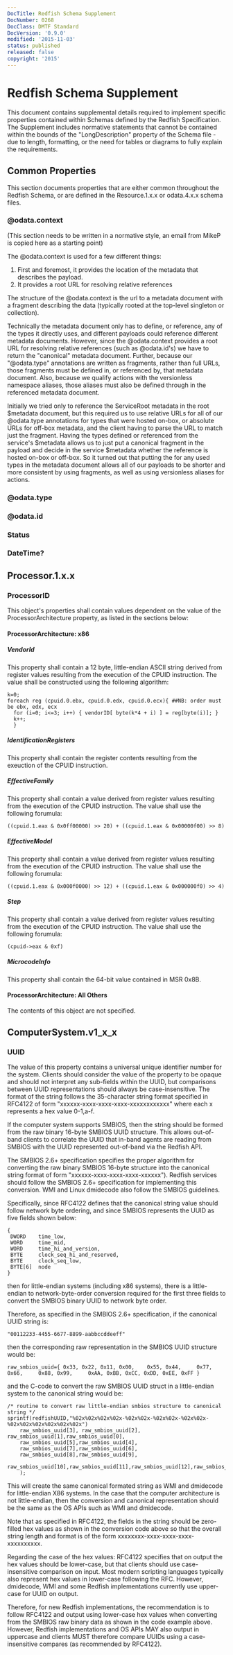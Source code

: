 ```yaml
---
DocTitle: Redfish Schema Supplement
DocNumber: 0268
DocClass: DMTF Standard
DocVersion: '0.9.0'
modified: '2015-11-03'
status: published
released: false
copyright: '2015'
---
```


# Redfish Schema Supplement

This document contains supplemental details required to implement specific properties contained within Schemas defined by the Redfish Specification.  The Supplement includes normative statements that cannot be contained within the bounds of the "LongDescription" property of the Schema file - due to length, formatting, or the need for tables or diagrams to fully explain the requirements.

## Common Properties

This section documents properties that are either common throughout the Redfish Schema, or are defined in the Resource.1.x.x or odata.4.x.x schema files.

### @odata.context

(This section needs to be written in a normative style, an email from MikeP is copied here as a starting point)

The @odata.context is used for a few different things:
1)	First and foremost, it provides the location of the metadata that describes the payload.
2)	It provides a root URL for resolving relative references

The structure of the @odata.context is the url to a metadata document with a fragment describing the data (typically rooted at the top-level singleton or collection).

Technically the metadata document only has to define, or reference, any of the types it directly uses, and different payloads could reference different metadata documents. However, since the @odata.context provides a root URL for resolving relative references (such as @odata.id's) we have to return the "canonical" metadata document.  Further, because our "@odata.type" annotations are written as fragments, rather than full URLs, those fragments must be defined in, or referenced by, that metadata document. Also, because we qualify actions with the versionless namespace aliases, those aliases must also be defined through <references> in the referenced metadata document.

Initially we tried only to reference the ServiceRoot metadata in the root $metadata document, but this required us to use relative URLs for all of our @odata.type annotations for types that were hosted on-box, or absolute URLs for off-box metadata, and the client having to parse the URL to match just the fragment. Having the types defined or referenced from the service's $metadata allows us to just put a canonical fragment in the payload and decide in the service $metadata whether the reference is hosted on-box or off-box.  So it turned out that putting the <References> for any used types in the metadata document allows all of our payloads to be shorter and more consistent by using fragments, as well as using versionless aliases for actions.

### @odata.type

### @odata.id

### Status

### DateTime?

## Processor.1.x.x

### ProcessorID

This object's properties shall contain values dependent on the value of the ProcessorArchitecture property, as listed in the sections below:

#### ProcessorArchitecture: x86

##### VendorId

This property shall contain a 12 byte, little-endian ASCII string derived from register values resulting from the execution of the CPUID instruction.  The value shall be constructed using the following algorithm:

~~~
k=0;
foreach reg (cpuid.0.ebx, cpuid.0.edx, cpuid.0.ecx){ ##NB: order must be ebx, edx, ecx
  for (i=0; i<=3; i++) { vendorID[ byte(k*4 + i) ] = reg[byte(i)]; }
  k++;
  }
~~~

##### IdentificationRegisters

This property shall contain the register contents resulting from the exeuction of the CPUID instruction.

##### EffectiveFamily

This property shall contain a value derived from register values resulting from the execution of the CPUID instruction.  The value shall use the following forumula:
~~~ 
((cpuid.1.eax & 0x0ff00000) >> 20) + ((cpuid.1.eax & 0x00000f00) >> 8)  
~~~

##### EffectiveModel

This property shall contain a value derived from register values resulting from the execution of the CPUID instruction.  The value shall use the following forumula:
~~~
((cpuid.1.eax & 0x000f0000) >> 12) + ((cpuid.1.eax & 0x000000f0) >> 4)
~~~

##### Step

This property shall contain a value derived from register values resulting from the execution of the CPUID instruction.  The value shall use the following forumula:
~~~
(cpuid->eax & 0xf)
~~~

##### MicrocodeInfo

This property shall contain the 64-bit value contained in MSR 0x8B.

#### ProcessorArchitecture: All Others

The contents of this object are not specified.

## ComputerSystem.v1\_x_x

### UUID

The value of this property contains a universal unique identifier number for the system.  Clients should consider the value of the property to be opaque and should not interpret any sub-fields within the UUID, but comparisons between UUID representations should always be case-insensitive.
The format of the string follows the 35-character string format specified in RFC4122 of form "xxxxxx-xxxx-xxxx-xxxx-xxxxxxxxxxxx" where each x represents a hex value 0-1,a-f.

If the computer system supports SMBIOS, then the string should be formed from the raw binary 16-byte SMBIOS UUID structure.  This allows out-of-band clients to correlate the UUID that in-band agents are reading from SMBIOS with the UUID represented out-of-band via the Redfish API.

The SMBIOS 2.6+ specification specifies the proper algorithm for converting the raw binary SMBIOS 16-byte structure into the canonical  string format of form "xxxxxx-xxxx-xxxx-xxxx-xxxxxx").  Redfish services should follow the SMBIOS 2.6+ specification for implementing this conversion.
WMI and Linux dmidecode also follow the SMBIOS guidelines.

Specifically, since RFC4122 defines that the canonical string value should follow network byte ordering, and since SMBIOS represents the UUID as five fields shown below:

    {
     DWORD    time_low,
     WORD     time_mid,
     WORD     time_hi_and_version,
     BYTE     clock_seq_hi_and_reserved,
     BYTE     clock_seq_low,
     BYTE[6]  node
    }
then for little-endian systems (including x86 systems), there is a little-endian to network-byte-order conversion required for the first three fields to convert the SMBIOS binary UUID to network byte order.

Therefore, as specified in the SMBIOS 2.6+ specification, if the canonical UUID string is:

    "00112233-4455-6677-8899-aabbccddeeff"
then the corresponding raw representation in the SMBIOS UUID structure would be:

    raw_smbios_uuid={ 0x33, 0x22, 0x11, 0x00,    0x55, 0x44,     0x77, 0x66,     0x88, 0x99,     0xAA, 0xBB, 0xCC, 0xDD, 0xEE, 0xFF }
and the C-code to convert the raw SMBIOS UUID struct in a little-endian system to the canonical string would be:

    /* routine to convert raw little-endian smbios structure to canonical string */
    sprintf(redfishUUID,"%02x%02x%02x%02x-%02x%02x-%02x%02x-%02x%02x-%02x%02x%02x%02x%02x%02x")
        raw_smbios_uuid[3], raw_smbios_uuid[2], raw_smbios_uuid[1],raw_smbios_uuid[0],
        raw_smbios_uuid[5],raw_smbios_uuid[4],
        raw_smbios_uuid[7],raw_smbios_uuid[6],
        raw_smbios_uuid[8],raw_smbios_uuid[9],
        raw_smbios_uuid[10],raw_smbios_uuid[11],raw_smbios_uuid[12],raw_smbios_uuid[13],raw_smbios_uuid[14],raw_smbios_uuid[15]
        );
    
This will create the same canonical formated string as WMI and dmidecode for little-endian X86 systems.
In the case that the computer architecture is not little-endian, then the conversion and canonical representation should be the same as the OS APIs such as WMI and dmidecode.

Note that as specified in RFC4122, the fields in the string should be zero-filled hex values as shown in the conversion code above so that the overall string length and format is of the form xxxxxxxx-xxxx-xxxx-xxxx-xxxxxxxxxx.

Regarding the case of the hex values:  RFC4122 specifies that on output the hex values should be lower-case, but that clients should use case-insensitive comparison on input.  Most modern scripting languages typically also represent hex values in lower-case following the RFC.
However, dmidecode, WMI and some Redfish implementations currently use upper-case for UUID on output.

Therefore, for new Redfish implementations, the recommendation is to follow RFC4122 and output using lower-case hex values when converting from the SMBIOS raw binary data as shown in the code example above.
However, Redfish implementations and OS APIs MAY also output in uppercase and clients MUST therefore compare UUIDs using a case-insensitive compares (as recommended by RFC4122).
